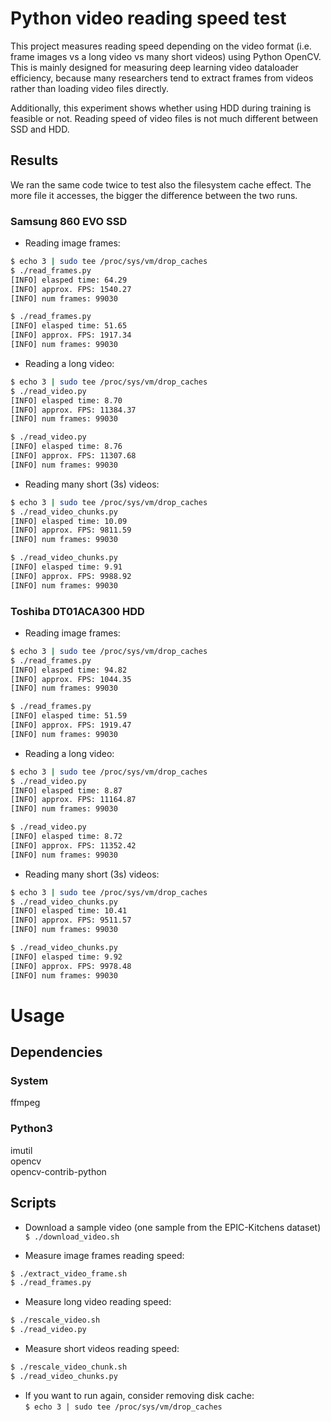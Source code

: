 # Python video reading speed test

This project measures reading speed depending on the video format (i.e. frame images vs a long video vs many short videos) using Python OpenCV. This is mainly designed for measuring deep learning video dataloader efficiency, because many researchers tend to extract frames from videos rather than loading video files directly.

Additionally, this experiment shows whether using HDD during training is feasible or not. Reading speed of video files is not much different between SSD and HDD.

## Results

We ran the same code twice to test also the filesystem cache effect. The more file it accesses, the bigger the difference between the two runs.

### Samsung 860 EVO SSD

* Reading image frames:  

```bash
$ echo 3 | sudo tee /proc/sys/vm/drop_caches
$ ./read_frames.py 
[INFO] elasped time: 64.29
[INFO] approx. FPS: 1540.27
[INFO] num frames: 99030

$ ./read_frames.py
[INFO] elasped time: 51.65
[INFO] approx. FPS: 1917.34
[INFO] num frames: 99030
```

* Reading a long video:  

```bash
$ echo 3 | sudo tee /proc/sys/vm/drop_caches
$ ./read_video.py
[INFO] elasped time: 8.70
[INFO] approx. FPS: 11384.37
[INFO] num frames: 99030

$ ./read_video.py 
[INFO] elasped time: 8.76
[INFO] approx. FPS: 11307.68
[INFO] num frames: 99030
```

* Reading many short (3s) videos:  

```bash
$ echo 3 | sudo tee /proc/sys/vm/drop_caches
$ ./read_video_chunks.py 
[INFO] elasped time: 10.09
[INFO] approx. FPS: 9811.59
[INFO] num frames: 99030

$ ./read_video_chunks.py
[INFO] elasped time: 9.91
[INFO] approx. FPS: 9988.92
[INFO] num frames: 99030
```

### Toshiba DT01ACA300 HDD

* Reading image frames:  

```bash
$ echo 3 | sudo tee /proc/sys/vm/drop_caches
$ ./read_frames.py 
[INFO] elasped time: 94.82
[INFO] approx. FPS: 1044.35
[INFO] num frames: 99030

$ ./read_frames.py 
[INFO] elasped time: 51.59
[INFO] approx. FPS: 1919.47
[INFO] num frames: 99030
```

* Reading a long video:  

```bash
$ echo 3 | sudo tee /proc/sys/vm/drop_caches
$ ./read_video.py
[INFO] elasped time: 8.87
[INFO] approx. FPS: 11164.87
[INFO] num frames: 99030

$ ./read_video.py
[INFO] elasped time: 8.72
[INFO] approx. FPS: 11352.42
[INFO] num frames: 99030
```

* Reading many short (3s) videos:  

```bash
$ echo 3 | sudo tee /proc/sys/vm/drop_caches
$ ./read_video_chunks.py 
[INFO] elasped time: 10.41
[INFO] approx. FPS: 9511.57
[INFO] num frames: 99030

$ ./read_video_chunks.py 
[INFO] elasped time: 9.92
[INFO] approx. FPS: 9978.48
[INFO] num frames: 99030
```

# Usage

## Dependencies

### System
ffmpeg

### Python3
imutil  
opencv  
opencv-contrib-python

## Scripts

* Download a sample video (one sample from the EPIC-Kitchens dataset)  
`$ ./download_video.sh`

* Measure image frames reading speed:  
```bash
$ ./extract_video_frame.sh
$ ./read_frames.py
```

* Measure long video reading speed:  
```bash
$ ./rescale_video.sh
$ ./read_video.py
```

* Measure short videos reading speed:  
```bash
$ ./rescale_video_chunk.sh
$ ./read_video_chunks.py
```

* If you want to run again, consider removing disk cache:  
`$ echo 3 | sudo tee /proc/sys/vm/drop_caches`